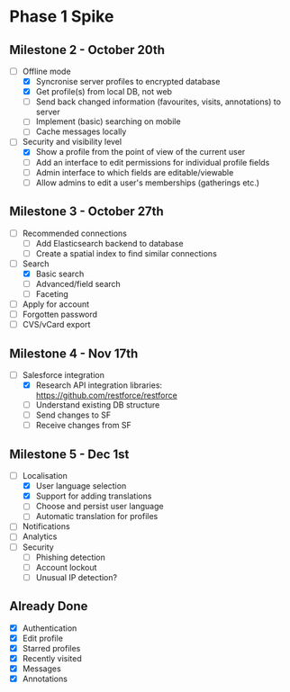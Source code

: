 # Phase 1 Spike

## Milestone 2 - October 20th

- [ ] Offline mode
  - [x] Syncronise server profiles to encrypted database
  - [x] Get profile(s) from local DB, not web
  - [ ] Send back changed information (favourites, visits, annotations) to server
  - [ ] Implement (basic) searching on mobile
  - [ ] Cache messages locally
- [ ] Security and visibility level
  - [x] Show a profile from the point of view of the current user
  - [ ] Add an interface to edit permissions for individual profile fields
  - [ ] Admin interface to which fields are editable/viewable
  - [ ] Allow admins to edit a user's memberships (gatherings etc.)

## Milestone 3 - October 27th

- [ ] Recommended connections
  - [ ] Add Elasticsearch backend to database
  - [ ] Create a spatial index to find similar connections
- [ ] Search
  - [x] Basic search
  - [ ] Advanced/field search
  - [ ] Faceting
- [ ] Apply for account
- [ ] Forgotten password
- [ ] CVS/vCard export

## Milestone 4 - Nov 17th

- [ ] Salesforce integration
  - [x] Research API integration libraries: https://github.com/restforce/restforce
  - [ ] Understand existing DB structure
  - [ ] Send changes to SF
  - [ ] Receive changes from SF

## Milestone 5 - Dec 1st

- [ ] Localisation
  - [x] User language selection
  - [x] Support for adding translations
  - [ ] Choose and persist user language
  - [ ] Automatic translation for profiles
- [ ] Notifications
- [ ] Analytics
- [ ] Security
  - [ ] Phishing detection
  - [ ] Account lockout
  - [ ] Unusual IP detection?

## Already Done

- [x] Authentication
- [x] Edit profile
- [x] Starred profiles
- [x] Recently visited
- [x] Messages
- [x] Annotations
